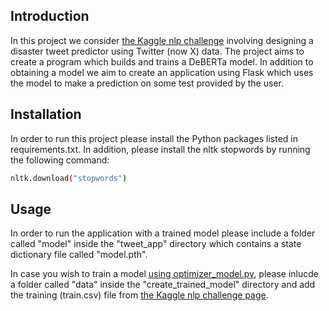 ## Introduction

In this project we consider [the Kaggle nlp challenge](https://www.kaggle.com/competitions/nlp-getting-started) involving designing a disaster tweet predictor using Twitter (now X) data.
The project aims to create a program which builds and trains a DeBERTa model.
In addition to obtaining a model we aim to create an application using Flask which uses the model to make a prediction on some test provided by the user.

## Installation

In order to run this project please install the Python packages listed in requirements.txt.
In addition, please install the nltk stopwords by running the following command:

```bash
nltk.download("stopwords")
```

## Usage

In order to run the application with a trained model please include a folder called "model" inside the "tweet_app" directory which contains a state dictionary file called "model.pth".

In case you wish to train a model [using optimizer_model.py](https://github.com/acolgithub/tweets_classification_project/blob/main/create_model/optimize_model.py), please inlucde a folder called "data" inside the "create_trained_model" directory and add the training (train.csv) file from [the Kaggle nlp challenge page](https://www.kaggle.com/competitions/nlp-getting-started).

